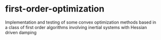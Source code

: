 # first-order-optimization
Implementation and testing of some convex optimization methods based in a class of first order algorithms involving inertial systems with Hessian driven damping

